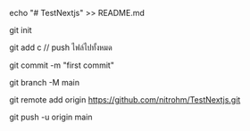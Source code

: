 echo "# TestNextjs" >> README.md

git init

git add c          // push ไฟล์ไปทั้งหมด

git commit -m "first commit"

git branch -M main

git remote add origin https://github.com/nitrohm/TestNextjs.git

git push -u origin main

